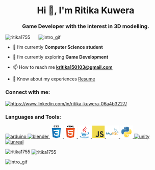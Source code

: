 <h1 align="center">Hi 👋, I'm Ritika Kuwera</h1>
<h3 align="center">Game Developer with the interest in 3D modelling.</h3>

<img align="right" alt="intro_gif" width="400" src="https://repository-images.githubusercontent.com/462900780/0a10af70-6cbf-46df-9071-0ff586a3b1d6"> 

<p align="left"> <img src="https://komarev.com/ghpvc/?username=ritika1755&label=Profile%20views&color=0e75b6&style=flat" alt="ritika1755" /> </p>

- 🔭 I’m currently **Computer Science student**

- 🌱 I’m currently exploring **Game Development**

- 📫 How to reach me **kritika150103@gmail.com**

- 📄 Know about my experiences [Resume](https://drive.google.com/file/d/1ELEvWxDxiR7aBmpn5lqKWbf0A_L0Un-C/view?usp=share_link)

<h3 align="left">Connect with me:</h3>
<p align="left">
<a href="https://linkedin.com/in/https://www.linkedin.com/in/ritika-kuwera-06a4b3227/" target="blank"><img align="center" src="https://raw.githubusercontent.com/rahuldkjain/github-profile-readme-generator/master/src/images/icons/Social/linked-in-alt.svg" alt="https://www.linkedin.com/in/ritika-kuwera-06a4b3227/" height="30" width="40" /></a>
</p>

<h3 align="left">Languages and Tools:</h3>
<p align="left"> <a href="https://www.arduino.cc/" target="_blank" rel="noreferrer"> <img src="https://cdn.worldvectorlogo.com/logos/arduino-1.svg" alt="arduino" width="40" height="40"/> </a> <a href="https://www.blender.org/" target="_blank" rel="noreferrer"> <img src="https://download.blender.org/branding/community/blender_community_badge_white.svg" alt="blender" width="40" height="40"/> </a> <a href="https://www.w3schools.com/css/" target="_blank" rel="noreferrer"> <img src="https://raw.githubusercontent.com/devicons/devicon/master/icons/css3/css3-original-wordmark.svg" alt="css3" width="40" height="40"/> </a> <a href="https://www.w3.org/html/" target="_blank" rel="noreferrer"> <img src="https://raw.githubusercontent.com/devicons/devicon/master/icons/html5/html5-original-wordmark.svg" alt="html5" width="40" height="40"/> </a> <a href="https://www.java.com" target="_blank" rel="noreferrer"> <img src="https://raw.githubusercontent.com/devicons/devicon/master/icons/java/java-original.svg" alt="java" width="40" height="40"/> </a> <a href="https://developer.mozilla.org/en-US/docs/Web/JavaScript" target="_blank" rel="noreferrer"> <img src="https://raw.githubusercontent.com/devicons/devicon/master/icons/javascript/javascript-original.svg" alt="javascript" width="40" height="40"/> </a> <a href="https://www.mysql.com/" target="_blank" rel="noreferrer"> <img src="https://raw.githubusercontent.com/devicons/devicon/master/icons/mysql/mysql-original-wordmark.svg" alt="mysql" width="40" height="40"/> </a> <a href="https://www.python.org" target="_blank" rel="noreferrer"> <img src="https://raw.githubusercontent.com/devicons/devicon/master/icons/python/python-original.svg" alt="python" width="40" height="40"/> </a> <a href="https://unity.com/" target="_blank" rel="noreferrer"> <img src="https://www.vectorlogo.zone/logos/unity3d/unity3d-icon.svg" alt="unity" width="40" height="40"/> </a> <a href="https://unrealengine.com/" target="_blank" rel="noreferrer"> <img src="https://raw.githubusercontent.com/kenangundogan/fontisto/036b7eca71aab1bef8e6a0518f7329f13ed62f6b/icons/svg/brand/unreal-engine.svg" alt="unreal" width="40" height="40"/> </a> </p>

<p><img align="left" src="https://github-readme-stats.vercel.app/api/top-langs?username=ritika1755&show_icons=true&locale=en&layout=compact" alt="ritika1755" /></p>

<p>&nbsp;<img align="center" src="https://github-readme-stats.vercel.app/api?username=ritika1755&show_icons=true&locale=en" alt="ritika1755" /></p>

<img align="right" alt="intro_gif" width="600" src="https://raw.githubusercontent.com/trinib/trinib/a5f17399d881c5651a89bfe4a621014b08346cf0/images/marquee.svg"> 
